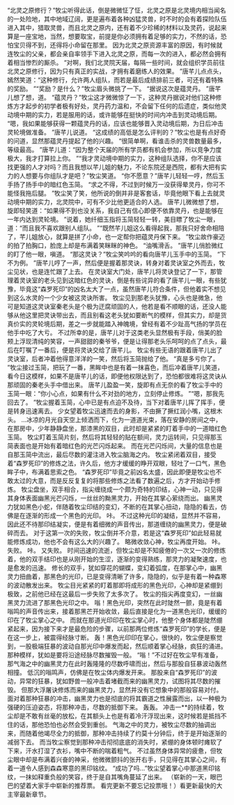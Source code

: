 “北灵之原修行？”牧尘听得此话，倒是微微怔了怔，北灵之原是北灵境内相当闻名的一处险地，其中地域辽阔，更是遍布着各种凶猛灵兽，时不时的会有着探险队伍进入其中，猎取灵兽，而且北灵之原内，还有着不少珍稀的材料以及灵药，说起来算是一座宝地，当然，想要取宝，前提是你必须拥有着足够的实力，不然的话，恐怕宝贝得不到，还得将小命留在那里。
因为北灵之原资源丰富的原因，有时候就连牧尘的父亲，都会亲自率领手下进入北灵之原，而每一次的进入，都必然会拥有着相当惨烈的厮杀。
“对啊，我们北灵院天届，每隔一些时间，就会组织学员前往北灵之原修行，因为只有真正的实战，才拥有着磨练人的效果。
”唐芊儿点点头，嫣然笑道：“这种修行，允许两人组队，而若是最后成绩排前三者，可还有着特殊的奖励。
”“奖励？是什么？”牧尘眉头微挑了一下。
“据说这次是蕴灵丹。
”唐芊儿想了想，道。
“蕴灵丹？”牧尘这才微微惊了一下，这种灵丹据说对他们这种修炼方才起步的初学者极有好处，灵丹药力温和，不会留下任何的后遗症，类似他灵动境中期的实力，若是服用的话，或许能够在挺快的时间内冲击到灵动境后期。
“嗯，我如果能够获得一颗蕴灵丹的话，应该也能够晋入灵动境后期，为日后冲击灵轮境做准备。
”唐芊儿说道。
“这成绩的高低是怎么评判的？”牧尘也是有点好奇的问道，显然那蕴灵丹提起了他的兴趣。
“很简单啊，看谁击杀的灵兽数量最多，等级最高。
”唐芊儿道：“因为整个天届的所有学员都有机会参加，所以竞争力度极大，我才打算拉上你。
”“我才灵动境中期的实力，这种组队选择，你不是应该找更强的人才对吗？而且我想以芊儿姐的魅力，不论东院还是西院，都有大把有实力的人想要与你组队才是吧？”牧尘笑道。
“你不愿意？”唐芊儿轻轻一哼，然后玉手扬了扬手中的暗红色玉简。
“求之不得，不过到时候万一没获得晕灵丹，你可不能怪我拖后腿。
”牧尘笑了笑，他所说的倒并非是客套话，毕竟他眼下看上去就灵动境中期的实力，北灵院中，可有不少比他更适合的人选。
唐芊儿微微想了想，旋即轻笑道：“如果得不到也没关系，我自己有信心即便不依靠灵丹，也是能够在一年内达到灵轮境。
”说着，她纤细玉指将玉简轻轻一转，美目瞟了牧尘一眼，道：“而且我不喜欢跟别人组队。
”“既然芊儿姐这么看得起我，那我只好舍命相陪了，芊儿姐放心，就算是拼了小命，也一定帮你把蕴灵丹保下来。
”牧尘故作豪迈的拍了拍胸口，脸庞上却是布满着笑眯眯的神色。
“油嘴滑舌。
”唐芊儿俏脸微红的盯了他一眼，嗔道。
“那这灵诀？”牧尘笑吟吟的看向唐芊儿玉手中的玉简。
“下不为例。
”唐芊儿哼了一声，然后便是握着那灵诀，转身对着灵诀室之外而去，牧尘见状，也是连忙跟了上去。
在灵诀室大门处，唐芊儿将灵诀登记了一下，那管理着灵诀室的老头见到这暗红色的灵诀，倒是有些诧异的看了唐芊儿一眼，有些犹豫，毕竟这“森罗死印”的凶名太大了一点，虽然唐芊儿符合条件，但他着实不想见到这么水灵的一个少女被这灵诀所害。
牧尘见到那老头犹豫，心头也是微急，他可是知道这灵诀室秦老头是个极为迂腐顽固的人，他若是看不顺眼的话，还没人能够从他这里把灵诀带出去，而且别看这老头犹如要断气的模样，但其实力，却是货真价实的灵轮境后期，差之一步就能踏入神魄境，曾经有着不少趾高气扬的学员在他手中吃了大亏。
不过所幸的是，唐芊儿对于这类老头显然极有手段，俏美的脸颊上浮现清纯的笑容，一声甜甜的秦爷爷，便是让得那老头乐呵呵的点了点头，最后在叮嘱了一番后，便是将灵诀交给了唐芊儿。
牧尘有些无语的跟着唐芊儿出了灵诀室，后者冲着他得意洋洋的一笑，然后将玉简抛给了他。
“真是多亏你了。
”牧尘接过玉简，把玩了一番，黑眸中也是有着一抹喜色，而后冲着唐芊儿笑道，看今日这模样，如果不是唐芊儿的话，即便他权限达到了，恐怕都很难将这灵诀从那顽固的秦老头手中借出来。
唐芊儿盈盈一笑，旋即有点无奈的看了牧尘手中的玉简一眼：“你小心点，如果有什么不对劲的地方，立刻停止修炼。
”“嗯，那我先回去了。
”牧尘握着玉简，心中已是有点迫不及待，当下对着唐芊儿挥了挥手，便是转身迅速离去。
少女望着牧尘迅速而去的身影，不由撅了撅红润小嘴，这根木头。
...冰凉的月光自天空上倾洒而下，化为一道道光束，落在安静的房间之中，在那房中，少年静静盘坐，那漆黑的双目，此时却是紧紧的盯着手中的一道暗红色玉简。
牧尘盯着玉简片刻，然后将其轻轻的贴在额间，灵力运转间，只见得那玉简表面也是开始有着暗红色的光芒闪烁起来。
而在光芒闪烁间，大量的信息也是自那玉简中流出，最后尽数的灌注进入牧尘脑海之内。
牧尘紧闭着双目，接受着“森罗死印”的修炼之法，许久后，他方才缓缓的睁开双眼，轻吐了一口气，黑色眸子中，布满着思索之色。
“森罗死印”毕竟之前凶名太盛，因此即便是牧尘也不敢太过的大意，而是反反复复的将那些修炼之法看了数遍之后，方才开始动手修炼。
牧尘盘坐，双手相合，指尖缠绕成一个颇为奇特的印结，心神一动，只见得其身体表面幽黑光芒闪烁，一丝丝的黝黑灵力，开始在其掌心萦绕而出。
幽黑灵力犹如黑色小蛇，伴随着牧尘印结的变幻，不断的在其掌心扭动，隐隐的看去，仿佛是在逐渐的形成一个黑色的光印。
咔。
不过这种光印的凝结，显然并不容易，因此还不待那印结凝实，便是有着细微的声音传出，那道缠绕的幽黑灵力，便是破碎而去。
对于这第一次的失败，牧尘倒并不介意，若是这“森罗死印”如此轻易就能修炼成功，他也不会有这么大的兴趣了。
略微收敛心神，牧尘再度开始。
咔。
失败。
咔。
又失败。
时间迅速的流逝，但牧尘却是不知疲倦的一次又一次的修炼着，他的双手结印也是从刚开始的生涩，逐渐的变得熟练，那灵力的凝聚速度，也是愈发的迅速。
修长的双手，犹如穿花的蝴蝶，变幻着弧度，在那掌心中，幽黑灵力扭曲着，那黑色的光印，已是变得清晰了许多，隐隐的，似乎是有着一种森寒的波动散发出来。
牧尘目光紧紧的盯着那即将成形的黑色光印，心神却是紧绷到极致，之前他已经在这最后一步失败了太多次了。
牧尘的指尖再度变幻，一丝幽黑灵力流进了那黑色光印之中。
嗡！黑色光印，突然在此时陡然一颤，竟是有着嗡鸣的声音传出来，接着那黑芒开始收敛，最后直接是化为一道黑色光印，缓缓的印在了牧尘掌心之中。
而就在那道光印印在牧尘掌心时，他整个身体都是陡然绷紧起来，因为接下来才是最危险的步骤，以前那两位修炼“森罗死印”的学长，便是在这一步上，被震得经脉寸断。
轰！黑色光印印在掌心，很快的，牧尘便是察觉到，一股极端狂暴的波动自那光印中爆发而起，然后顺着掌心经脉，疯狂的涌进。
那种模样，犹如是要将沿途经脉尽数摧毁一般。
“嗡！”不过好在牧尘早有准备，那气海之中的幽黑灵力在此时轰隆隆的尽数呼啸而出，然后与那股自狂暴波动轰然相撞。
低沉的嗡鸣声，仿佛是在牧尘体内爆发开来。
那股来自“森罗死印”的波动，异常的狂暴，犹如野兽一般冲击着堵截而来的幽黑灵力，试图将其尽数的摧毁。
但那大浮屠诀修炼而来的幽黑灵力，显然并没有它想象中的那般容易对付。
面对着那种狂暴的冲击，幽黑灵力也是彻底的将其霸道之性展露而出，以一种极为强硬的压迫姿态，将那种冲击，尽数的抵御下来。
轰轰。
冲击一**的持续着，牧尘却是不敢有丝毫的放松，在其额头上也是有着冷汗浮现出来，这时候若是抵挡不住的话，那他恐怕也必然会受到重创。
气海之中的灵力，被牧尘尽数的抽调出来，而随着他竭尽全力的抵御，那种冲击持续了约莫十分钟后，终于是开始逐渐的减弱下去。
而当牧尘察觉到那种冲击彻彻底底的消失时，紧绷的身体顿时瘫软了下来，汗水打湿了衣衫，嘴中不断的喘着粗气。
不过虽然身体异常的疲惫，但牧尘眼中却是布满着兴奋的神采，他微微颤抖的张开右手，只见得在其掌心之间，有着一道令人感到森森寒意的黑印铭纹。
“成功了吗...”牧尘望着掌心中那道黑印铭纹，一抹如释重负般的笑容，终于是自其嘴角蔓延了出来。
（崭新的一天，眼巴巴的望着大家手中崭新的推荐票。
看完更新不要忘记投票哦！）看更新最快的大主宰最新章节。
